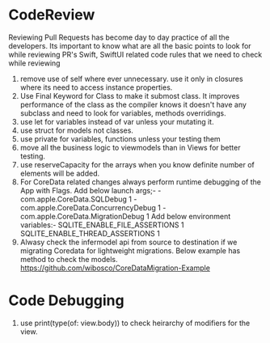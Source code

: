 # CodeReview

Reviewing Pull Requests has become day to day practice of all the developers.
Its important to know what are all the basic points to look for while reviewing PR's
Swift, SwiftUI related code rules that we need to check while reviewing

1. remove use of self where ever unnecessary. use it only in closures where its need to access instance properties.
2. Use Final Keyword for Class to make it submost class. It improves performance of the class as the compiler knows it doesn't have any subclass and need to look
   for variables, methods overridings.
3. use let for variables instead of var unless your mutating it.
4. use struct for models not classes.
5. use private for variables, functions unless your testing them
6. move all the business logic to viewmodels than in Views for better testing.
7. use reserveCapacity for the arrays when you know definite number of elements will be added.
8.  For CoreData related changes always perform runtime debugging of the App with Flags.
Add below launch args;-
  -com.apple.CoreData.SQLDebug 1
  -com.apple.CoreData.ConcurrencyDebug 1
  -com.apple.CoreData.MigrationDebug 1
Add below environment variables:-
  SQLITE_ENABLE_FILE_ASSERTIONS 1
  SQLITE_ENABLE_THREAD_ASSERTIONS 1
9. Alwasy check the infermodel api from source to destination if we migrating Coredata for lightweight migrations. Below example has method to check the models.
https://github.com/wibosco/CoreDataMigration-Example

# Code Debugging

1. use print(type(of: view.body)) to check heirarchy of modifiers for the view.

